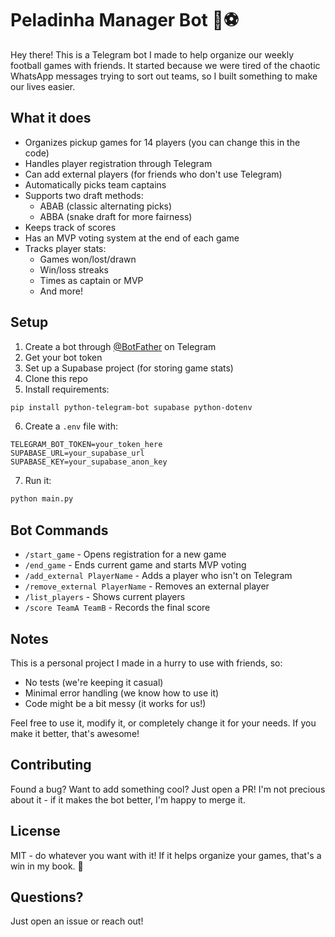 # Peladinha Manager Bot 🤖⚽

Hey there! This is a Telegram bot I made to help organize our weekly football games with friends. It started because we were tired of the chaotic WhatsApp messages trying to sort out teams, so I built something to make our lives easier.

## What it does

- Organizes pickup games for 14 players (you can change this in the code)
- Handles player registration through Telegram
- Can add external players (for friends who don't use Telegram)
- Automatically picks team captains
- Supports two draft methods:
  - ABAB (classic alternating picks)
  - ABBA (snake draft for more fairness)
- Keeps track of scores
- Has an MVP voting system at the end of each game
- Tracks player stats:
  - Games won/lost/drawn
  - Win/loss streaks
  - Times as captain or MVP
  - And more!

## Setup

1. Create a bot through [@BotFather](https://t.me/botfather) on Telegram
2. Get your bot token
3. Set up a Supabase project (for storing game stats)
4. Clone this repo
5. Install requirements:
```bash
pip install python-telegram-bot supabase python-dotenv
```
6. Create a `.env` file with:
```
TELEGRAM_BOT_TOKEN=your_token_here
SUPABASE_URL=your_supabase_url
SUPABASE_KEY=your_supabase_anon_key
```
7. Run it:
```bash
python main.py
```

## Bot Commands

- `/start_game` - Opens registration for a new game
- `/end_game` - Ends current game and starts MVP voting
- `/add_external PlayerName` - Adds a player who isn't on Telegram
- `/remove_external PlayerName` - Removes an external player
- `/list_players` - Shows current players
- `/score TeamA TeamB` - Records the final score

## Notes

This is a personal project I made in a hurry to use with friends, so:
- No tests (we're keeping it casual)
- Minimal error handling (we know how to use it)
- Code might be a bit messy (it works for us!)

Feel free to use it, modify it, or completely change it for your needs. If you make it better, that's awesome!

## Contributing

Found a bug? Want to add something cool? Just open a PR! I'm not precious about it - if it makes the bot better, I'm happy to merge it.

## License

MIT - do whatever you want with it! If it helps organize your games, that's a win in my book. 🎯

## Questions?

Just open an issue or reach out!
